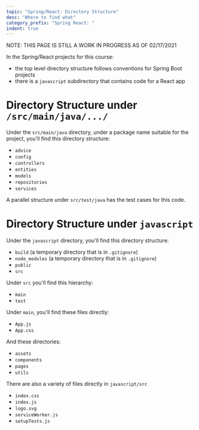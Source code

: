 ```yaml
---
topic: "Spring/React: Directory Structure"
desc: "Where to find what"
category_prefix: "Spring React: "
indent: true
---
```


NOTE: THIS PAGE IS STILL A WORK IN PROGRESS AS OF 02/17/2021

In the Spring/React projects for this course:

* the top level directory structure follows conventions for Spring Boot projects
* there is a `javascript` subdirectory that contains code for a React app

# Directory Structure under `/src/main/java/.../`

Under the `src/main/java` directory, under a package name suitable for the project, you'll find this directory structure:

* `advice`
* `config`
* `controllers`
* `entities`
* `models`
* `repositories`
* `services`

A parallel structure under `src/test/java` has the test cases for this code.

# Directory Structure under `javascript`

Under the `javascript` directory, you'll find this directory structure:

* `build` (a temporary directory that is in `.gitignore`)
* `node_modules` (a temporary directory that is in `.gitignore`)
* `public` 
* `src`

Under `src` you'll find this hierarchy:

* `main`
* `test`

Under `main`, you'll find these files directly:

* `App.js`
* `App.css`

And these directories:

* `assets`
* `components`
* `pages`
* `utils`

There are also a variety of files directly in `javascript/src`

* `index.css`
* `index.js`
* `logo.svg`
* `serviceWorker.js`
* `setupTests.js`





